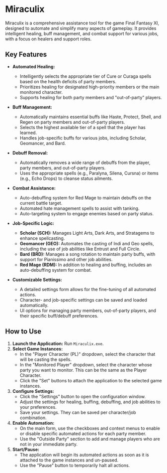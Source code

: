 # Miraculix

Miraculix is a comprehensive assistance tool for the game Final Fantasy XI, designed to automate and simplify many aspects of gameplay. It provides intelligent healing, buff management, and combat support for various jobs, with a focus on healers and support roles.

## Key Features

- **Automated Healing:**
  - Intelligently selects the appropriate tier of Cure or Curaga spells based on the health deficits of party members.
  - Prioritizes healing for designated high-priority members or the main monitored character.
  - Supports healing for both party members and "out-of-party" players.

- **Buff Management:**
  - Automatically maintains essential buffs like Haste, Protect, Shell, and Regen on party members and out-of-party players.
  - Selects the highest available tier of a spell that the player has learned.
  - Handles job-specific buffs for various jobs, including Scholar, Geomancer, and Bard.

- **Debuff Removal:**
  - Automatically removes a wide range of debuffs from the player, party members, and out-of-party players.
  - Uses the appropriate spells (e.g., Paralyna, Silena, Cursna) or items (e.g., Echo Drops) to cleanse status ailments.

- **Combat Assistance:**
  - Auto-debuffing system for Red Mage to maintain debuffs on the current battle target.
  - Automated hate management spells to assist with tanking.
  - Auto-targeting system to engage enemies based on party status.

- **Job-Specific Logic:**
  - **Scholar (SCH):** Manages Light Arts, Dark Arts, and Stratagems to enhance spellcasting.
  - **Geomancer (GEO):** Automates the casting of Indi and Geo spells, including the use of job abilities like Entrust and Full Circle.
  - **Bard (BRD):** Manages a song rotation to maintain party buffs, with support for Pianissimo and other job abilities.
  - **Red Mage (RDM):** In addition to healing and buffing, includes an auto-debuffing system for combat.

- **Customizable Settings:**
  - A detailed settings form allows for the fine-tuning of all automated actions.
  - Character- and job-specific settings can be saved and loaded automatically.
  - UI options for managing party members, out-of-party players, and their specific buff/debuff preferences.

## How to Use

1. **Launch the Application:** Run `Miraculix.exe`.
2. **Select Game Instances:**
   - In the "Player Character (PL)" dropdown, select the character that will be casting the spells.
   - In the "Monitored Player" dropdown, select the character whose party you want to monitor. This can be the same as the Player Character.
   - Click the "Set" buttons to attach the application to the selected game instances.
3. **Configure Settings:**
   - Click the "Settings" button to open the configuration window.
   - Adjust the settings for healing, buffing, debuffing, and job abilities to your preferences.
   - Save your settings. They can be saved per character/job combination.
4. **Enable Automation:**
   - On the main form, use the checkboxes and context menus to enable or disable specific automated actions for each party member.
   - Use the "Outside Party" section to add and manage players who are not in your immediate party.
5. **Start/Pause:**
   - The application will begin its automated actions as soon as it is attached to the game instances and un-paused.
   - Use the "Pause" button to temporarily halt all actions.
